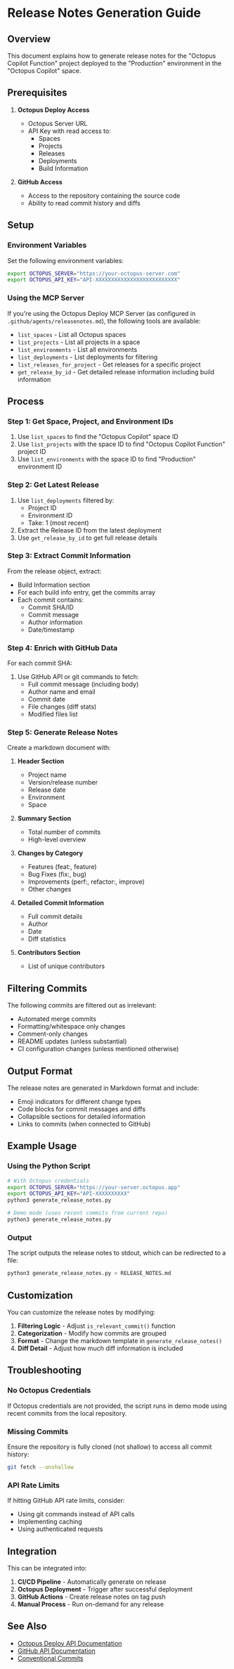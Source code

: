 # Release Notes Generation Guide

## Overview

This document explains how to generate release notes for the "Octopus Copilot Function" project deployed to the "Production" environment in the "Octopus Copilot" space.

## Prerequisites

1. **Octopus Deploy Access**
   - Octopus Server URL
   - API Key with read access to:
     - Spaces
     - Projects
     - Releases
     - Deployments
     - Build Information

2. **GitHub Access**
   - Access to the repository containing the source code
   - Ability to read commit history and diffs

## Setup

### Environment Variables

Set the following environment variables:

```bash
export OCTOPUS_SERVER="https://your-octopus-server.com"
export OCTOPUS_API_KEY="API-XXXXXXXXXXXXXXXXXXXXXXXXXX"
```

### Using the MCP Server

If you're using the Octopus Deploy MCP Server (as configured in `.github/agents/releasenotes.md`), the following tools are available:

- `list_spaces` - List all Octopus spaces
- `list_projects` - List all projects in a space
- `list_environments` - List all environments
- `list_deployments` - List deployments for filtering
- `list_releases_for_project` - Get releases for a specific project
- `get_release_by_id` - Get detailed release information including build information

## Process

### Step 1: Get Space, Project, and Environment IDs

1. Use `list_spaces` to find the "Octopus Copilot" space ID
2. Use `list_projects` with the space ID to find "Octopus Copilot Function" project ID
3. Use `list_environments` with the space ID to find "Production" environment ID

### Step 2: Get Latest Release

1. Use `list_deployments` filtered by:
   - Project ID
   - Environment ID
   - Take: 1 (most recent)
2. Extract the Release ID from the latest deployment
3. Use `get_release_by_id` to get full release details

### Step 3: Extract Commit Information

From the release object, extract:
- Build Information section
- For each build info entry, get the commits array
- Each commit contains:
  - Commit SHA/ID
  - Commit message
  - Author information
  - Date/timestamp

### Step 4: Enrich with GitHub Data

For each commit SHA:
1. Use GitHub API or git commands to fetch:
   - Full commit message (including body)
   - Author name and email
   - Commit date
   - File changes (diff stats)
   - Modified files list

### Step 5: Generate Release Notes

Create a markdown document with:

1. **Header Section**
   - Project name
   - Version/release number
   - Release date
   - Environment
   - Space

2. **Summary Section**
   - Total number of commits
   - High-level overview

3. **Changes by Category**
   - Features (feat:, feature)
   - Bug Fixes (fix:, bug)
   - Improvements (perf:, refactor:, improve)
   - Other changes

4. **Detailed Commit Information**
   - Full commit details
   - Author
   - Date
   - Diff statistics

5. **Contributors Section**
   - List of unique contributors

## Filtering Commits

The following commits are filtered out as irrelevant:

- Automated merge commits
- Formatting/whitespace only changes
- Comment-only changes
- README updates (unless substantial)
- CI configuration changes (unless mentioned otherwise)

## Output Format

The release notes are generated in Markdown format and include:

- Emoji indicators for different change types
- Code blocks for commit messages and diffs
- Collapsible sections for detailed information
- Links to commits (when connected to GitHub)

## Example Usage

### Using the Python Script

```bash
# With Octopus credentials
export OCTOPUS_SERVER="https://your-server.octopus.app"
export OCTOPUS_API_KEY="API-XXXXXXXXXX"
python3 generate_release_notes.py

# Demo mode (uses recent commits from current repo)
python3 generate_release_notes.py
```

### Output

The script outputs the release notes to stdout, which can be redirected to a file:

```bash
python3 generate_release_notes.py > RELEASE_NOTES.md
```

## Customization

You can customize the release notes by modifying:

1. **Filtering Logic** - Adjust `is_relevant_commit()` function
2. **Categorization** - Modify how commits are grouped
3. **Format** - Change the markdown template in `generate_release_notes()`
4. **Diff Detail** - Adjust how much diff information is included

## Troubleshooting

### No Octopus Credentials

If Octopus credentials are not provided, the script runs in demo mode using recent commits from the local repository.

### Missing Commits

Ensure the repository is fully cloned (not shallow) to access all commit history:

```bash
git fetch --unshallow
```

### API Rate Limits

If hitting GitHub API rate limits, consider:
- Using git commands instead of API calls
- Implementing caching
- Using authenticated requests

## Integration

This can be integrated into:

1. **CI/CD Pipeline** - Automatically generate on release
2. **Octopus Deployment** - Trigger after successful deployment
3. **GitHub Actions** - Create release notes on tag push
4. **Manual Process** - Run on-demand for any release

## See Also

- [Octopus Deploy API Documentation](https://octopus.com/docs/octopus-rest-api)
- [GitHub API Documentation](https://docs.github.com/en/rest)
- [Conventional Commits](https://www.conventionalcommits.org/)
